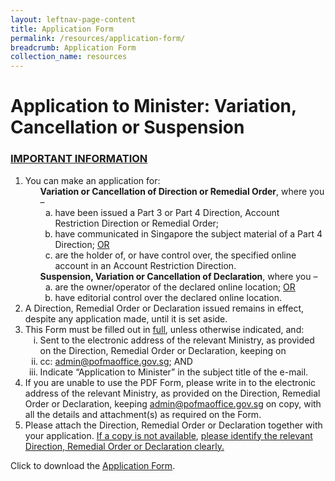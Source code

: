 ```yaml
---
layout: leftnav-page-content
title: Application Form
permalink: /resources/application-form/
breadcrumb: Application Form
collection_name: resources
---
```


# Application to Minister: Variation, Cancellation or Suspension

### <u>IMPORTANT INFORMATION</u>
<html>
    <style type="text/css">
        .alpha {
            list-style-type:lower-alpha;
        }
        .roman {
            list-style-type:lower-roman;
        }
        .content ol {
        }
    </style>
    <ol>
        <li>
            You can make an application for:
            <ol style="list-style-type: none !important;" type="i">
                <li>
                    <b>Variation or Cancellation of Direction or Remedial Order</b>, where you – 
                    <ol type="a">
                        <li>have been issued a Part 3 or Part 4 Direction, Account Restriction Direction or Remedial Order; </li>
                        <li>have communicated in Singapore the subject material of a Part 4 Direction; <u>OR</u> </li>
                        <li>are the holder of, or have control over, the specified online account in an 	Account Restriction Direction.</li>
                    </ol>
                </li>
                <li>
                    <b>Suspension, Variation or Cancellation of Declaration</b>, where you – 
                    <ol type="a">
                        <li>are the owner/operator of the declared online location; <u>OR</u></li>
                        <li>have editorial control over the declared online location.</li>
                    </ol>
                </li>
            </ol>
        </li>
        <li>
            A Direction, Remedial Order or Declaration issued remains in effect, despite any application made, until it is set aside. 
        </li>
        <li>
            This Form must be filled out in <u>full</u>, unless otherwise indicated, and: 
            <ol type="i">
                <li>Sent to the electronic address of the relevant Ministry, as provided on the Direction, Remedial Order or Declaration, keeping on </li>
                <li>cc: <a href="mailto:admin@pofmaoffice.gov.sg">admin@pofmaoffice.gov.sg</a>; AND</li>
                <li>Indicate “Application to Minister” in the subject title of the e-mail. </li>
            </ol>
        </li>
        <li>
            If you are unable to use the PDF Form, please write in to the electronic address of the relevant Ministry, as provided on the Direction, Remedial Order or Declaration, keeping <a href="mailto:admin@pofmaoffice.gov.sg">admin@pofmaoffice.gov.sg</a> on copy, with all the details and attachment(s) as required on the Form.
        </li>
        <li>
            Please attach the Direction, Remedial Order or Declaration together with your application. <u>If a copy is not available</u>, <u>please identify the relevant Direction, Remedial Order or Declaration clearly.</u>
        </li>
    </ol>
</html>

Click to download the [Application Form](/forms/PO%20-%20Application%20for%20Variation_Cancellation%2020190925%20(clean%20PDF)_IMDA.pdf).